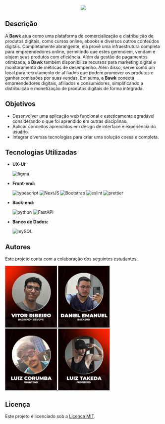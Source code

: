<center> <img src="https://github.com/iBawk/.github/blob/main/public/assets/img/logo.png"> </center>

## Descrição

A **Bawk** atua como uma plataforma de comercialização e distribuição de produtos digitais, como cursos online, ebooks e diversos outros conteúdos digitais. Completamente abrangente, ela provê uma infraestrutura completa para empreendedores online, permitindo que estes gerenciem, vendam e alojem seus produtos com eficiência. Além da gestão de pagamentos otimizada, a **Bawk** também disponibiliza recursos para marketing digital e monitoramento de métricas de desempenho. Além disso, serve como um local para recrutamento de afiliados que podem promover os produtos e ganhar comissões por suas vendas. Em suma, a **Bawk** conecta empreendedores digitais, afiliados e consumidores, simplificando a distribuição e monetização de produtos digitais de forma integrada.

## Objetivos

- Desenvolver uma aplicação web funcional e esteticamente agradável considerando o que foi aprendido em outras disciplinas.
- Aplicar conceitos aprendidos em design de interface e experiência do usuário.
- Integrar diversas tecnologias para criar uma solução coesa e completa.

## Tecnologias Utilizadas

- **UX-UI:**

  ![figma](https://img.shields.io/badge/Figma-ff2400.svg?style=for-the-badge&logo=Figma&logoColor=white)

- **Front-end:**

  ![typescript](https://img.shields.io/badge/TypeScript-ff2400.svg?style=for-the-badge&logo=TypeScript&logoColor=white)
  ![NextJS](https://img.shields.io/badge/Next.js-ff2400.svg?style=for-the-badge&logo=nextdotjs&logoColor=white)
  ![Bootstrap](https://img.shields.io/badge/Bootstrap-ff2400.svg?style=for-the-badge&logo=Bootstrap&logoColor=white)
  ![eslint](https://img.shields.io/badge/ESLint-ff2400.svg?style=for-the-badge&logo=ESLint&logoColor=white)
  ![prettier](https://img.shields.io/badge/Prettier-ff2400.svg?style=for-the-badge&logo=Prettier&logoColor=white)

- **Back-end:**

  ![python](https://img.shields.io/badge/Python-ff2400.svg?style=for-the-badge&logo=Python&logoColor=white)
  ![FastAPI](https://img.shields.io/badge/FastAPI-ff2400.svg?style=for-the-badge&logo=FastAPI&logoColor=white)

- **Banco de Dados:**

  ![mySQL](https://img.shields.io/badge/MySQL-ff2400.svg?style=for-the-badge&logo=MySQL&logoColor=white)

## Autores

Este projeto conta com a colaboração dos seguintes estudantes:

<a href="https://www.github.com/vitorRibeiro7" target="_blank">
    <img height="200px" src="../public/assets/img/authors/author-vitor.png">
</a>
<a href="https://www.github.com/cDanx" target="_blank">
<img height="200px" src="../public/assets/img/authors/author-daniel.png">
</a>
<a href="https://www.github.com/corumbs" target="_blank">
<img height="200px" src="../public/assets/img/authors/author-corumba.png">
</a>
<a href="https://www.github.com/TakedaGalaxy" target="_blank">
<img height="200px" src="../public/assets/img/authors/author-takeda.png">
</a>

## Licença

Este projeto é licenciado sob a [Licença MIT](https://opensource.org/license/mit/).

